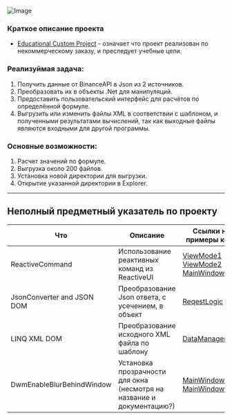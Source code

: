 ![Image](https://i.imgur.com/HMXemHL.jpeg)

### Краткое описание проекта
* [Educational Custom Project](https://win10tweaker.ru/forum/topic/%d0%bf%d0%b0%d1%80%d1%81%d0%b8%d0%bd%d0%b3-json-%d0%bf%d0%be-api-%d0%b8-%d0%b7%d0%b0%d0%bf%d0%b8%d1%81%d1%8c-%d0%b2-%d1%84%d0%b0%d0%b9%d0%bb%d1%8b) - означает что проект реализован по некоммерческому заказу, и преследует учебные цели.

### Реализуймая задача:
1. Получить данные от BinanceAPI в Json из 2 источников.
2. Преобразовать их в объекты .Net для манипуляций.
3. Предоставить пользовательский интерфейс для расчётов по определённой формуле.
4. Выгрузить или изменить файлы XML в соответствии c шаблоном, и полученными результатами вычислений, так как выходные файлы являются входными для другой программы.


### Основные возможности:
1. Расчет значений по формуле.
2. Выгрузка около 200 файлов.
3. Установка новой директории для выгрузки.
4. Открытие указанной директории в Explorer.
---
## Неполный предметный указатель по проекту
| Что | Описание | Ссылки на примеры кода |
| --- | --- | --- |
| ReactiveCommand | Использование реактивных команд из ReactiveUI | [ViewMode1](https://github.com/FarmV/BinanceAPI.-WPF.-Calculation.-XML_file--Educational_custom_project/blob/f0f71ce79db53341b153ddc6320025d41995fd24/AppPars/Main/MainWindowViewModel.cs#L38-L41) [ViewMode2](https://github.com/FarmV/BinanceAPI.-WPF.-Calculation.-XML_file--Educational_custom_project/blob/f0f71ce79db53341b153ddc6320025d41995fd24/AppPars/Main/MainWindowViewModel.cs#L121-L136) [MainWindow](https://github.com/FarmV/BinanceAPI.-WPF.-Calculation.-XML_file--Educational_custom_project/blob/f0f71ce79db53341b153ddc6320025d41995fd24/AppPars/Main/MainWindow.xaml.cs#L92-L117) |
| JsonConverter and JSON DOM | Преобразование Json ответа, с усечением, в объект | [ReqestLogic](https://github.com/FarmV/BinanceAPI.-WPF.-Calculation.-XML_file--Educational_custom_project/blob/f0f71ce79db53341b153ddc6320025d41995fd24/AppPars/ReqestLogic.cs#L20-L135) |
| LINQ XML DOM | Преобразование исходного XML файла по шаблону | [DataManagement](https://github.com/FarmV/BinanceAPI.-WPF.-Calculation.-XML_file--Educational_custom_project/blob/f0f71ce79db53341b153ddc6320025d41995fd24/AppPars/DataManagement.cs#L214-L231) |
|DwmEnableBlurBehindWindow| Установка прозрачности для окна (несмотря на название и документацию?) | [MainWindow1](https://github.com/FarmV/BinanceAPI.-WPF.-Calculation.-XML_file--Educational_custom_project/blob/master/AppPars/Main/MainWindow.xaml.cs#L200-L220) [MainWindow2](https://github.com/FarmV/BinanceAPI.-WPF.-Calculation.-XML_file--Educational_custom_project/blob/master/AppPars/Main/MainWindow.xaml.cs#L148-L162)

